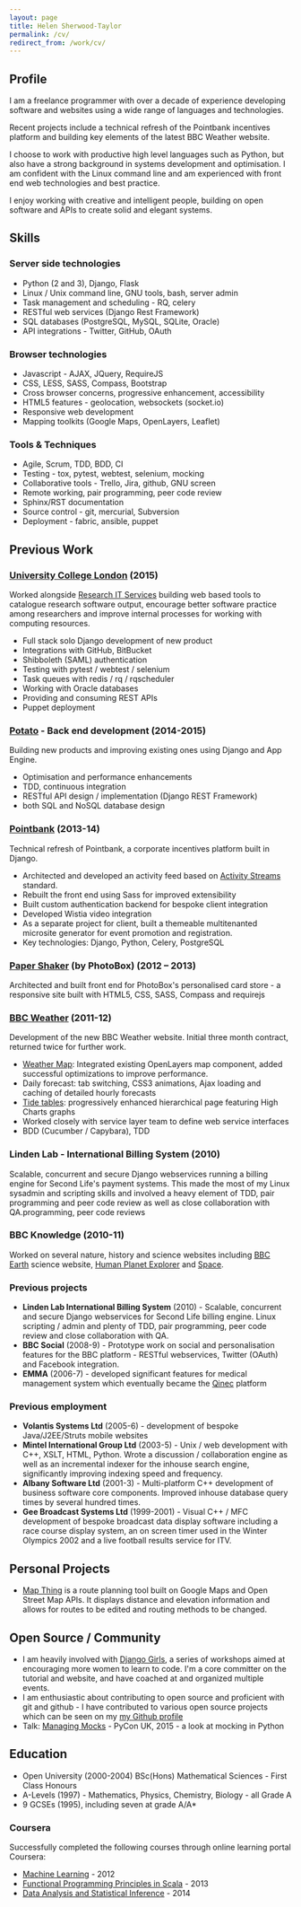 ```yaml
---
layout: page
title: Helen Sherwood-Taylor
permalink: /cv/
redirect_from: /work/cv/
---
```



## Profile

I am a freelance programmer with over a decade of experience developing software and websites using a wide range of languages and technologies.

Recent projects include a technical refresh of the Pointbank incentives platform and building key elements of the latest BBC Weather website.

I choose to work with productive high level languages such as Python, but also have a strong background in systems development and optimisation. I am confident with the Linux command line and am experienced with front end web technologies and best practice.

I enjoy working with creative and intelligent people, building on open software and APIs to create solid and elegant systems.

## Skills

### Server side technologies
* Python (2 and 3), Django, Flask
* Linux / Unix command line, GNU tools, bash, server admin
* Task management and scheduling - RQ, celery
* RESTful web services (Django Rest Framework)
* SQL databases (PostgreSQL, MySQL, SQLite, Oracle)
* API integrations - Twitter, GitHub, OAuth

### Browser technologies
* Javascript - AJAX, JQuery, RequireJS
* CSS, LESS, SASS, Compass, Bootstrap
* Cross browser concerns, progressive enhancement, accessibility
* HTML5 features - geolocation, websockets (socket.io)
* Responsive web development
* Mapping toolkits (Google Maps, OpenLayers, Leaflet)

### Tools & Techniques
* Agile, Scrum, TDD, BDD, CI
* Testing - tox, pytest, webtest, selenium, mocking
* Collaborative tools - Trello, Jira, github, GNU screen
* Remote working, pair programming, peer code review
* Sphinx/RST documentation
* Source control - git, mercurial, Subversion
* Deployment - fabric, ansible, puppet

## Previous Work

### [University College London](http://www.ucl.ac.uk/) (2015)

Worked alongside [Research IT Services](https://www.ucl.ac.uk/isd/services/research-it) building web based tools to catalogue research software output, encourage better software practice among researchers and improve internal processes for working with computing resources.

* Full stack solo Django development of new product
* Integrations with GitHub, BitBucket
* Shibboleth (SAML) authentication
* Testing with pytest / webtest / selenium
* Task queues with redis / rq / rqscheduler
* Working with Oracle databases
* Providing and consuming REST APIs
* Puppet deployment

### [Potato](https://p.ota.to/) - Back end development (2014-2015)

Building new products and improving existing ones using Django and App Engine.

* Optimisation and performance enhancements
* TDD, continuous integration
* RESTful API design / implementation (Django REST Framework)
* both SQL and NoSQL database design

### [Pointbank](http://pointbank.co.uk/) (2013-14)

Technical refresh of Pointbank, a corporate incentives platform built in Django.

* Architected and developed an activity feed based on [Activity Streams](http://activitystrea.ms/) standard.
* Rebuilt the front end using Sass for improved extensibility
* Built custom authentication backend for bespoke client integration
* Developed Wistia video integration
* As a separate project for client, built a themeable multitenanted microsite generator for event promotion and registration.
* Key technologies: Django, Python, Celery, PostgreSQL

### [Paper Shaker](http://paper-shaker.com/) (by PhotoBox) (2012 – 2013)

Architected and built front end for PhotoBox's personalised card store - a responsive site built with HTML5, CSS, SASS, Compass and requirejs

### [BBC Weather](http://www.bbc.co.uk/weather/2647365) (2011-12)

Development of the new BBC Weather website. Initial three month contract, returned twice for further work.

* [Weather Map](http://www.bbc.co.uk/weather/2643743#maps): Integrated existing OpenLayers map component, added successful optimizations to improve performance.
* Daily forecast: tab switching, CSS3 animations, Ajax loading and caching of detailed hourly forecasts
* [Tide tables](http://www.bbc.co.uk/weather/coast_and_sea/tide_tables): progressively enhanced hierarchical page featuring High Charts graphs
* Worked closely with service layer team to define web service interfaces
* BDD (Cucumber / Capybara), TDD

### Linden Lab - International Billing System (2010)

Scalable, concurrent and secure Django webservices running a billing engine for Second Life's payment systems. This made the most of my Linux sysadmin and scripting skills and involved a heavy element of TDD, pair programming and peer code review as well as close collaboration with QA.programming, peer code reviews

### BBC Knowledge (2010-11)

Worked on several nature, history and science websites including [BBC Earth](http://www.bbc.co.uk/science/earth/) science website, [Human Planet Explorer](http://www.bbc.co.uk/nature/humanplanetexplorer) and [Space](http://www.bbc.co.uk/science/space/).

### Previous projects
* __Linden Lab International Billing System__ (2010) - Scalable, concurrent and secure Django webservices for Second Life billing engine. Linux scripting / admin and plenty of TDD, pair programming, peer code review and close collaboration with QA.
* __BBC Social__ (2008-9) - Prototype work on social and personalisation features for the BBC platform - RESTful webservices, Twitter (OAuth) and Facebook integration.
* __EMMA__ (2006-7) - developed significant features for medical management system which eventually became the [Qinec](http://www.qinec.com/) platform

### Previous employment
* __Volantis Systems Ltd__ (2005-6) - development of bespoke Java/J2EE/Struts mobile websites
* __Mintel International Group Ltd__ (2003-5) - Unix / web development with C++, XSLT, HTML, Python. Wrote a discussion / collaboration engine as well as an incremental indexer for the inhouse search engine, significantly improving indexing speed and frequency.
* __Albany Software Ltd__ (2001-3) - Multi-platform C++ development of business software core components. Improved inhouse database query times by several hundred times.
* __Gee Broadcast Systems Ltd__ (1999-2001) - Visual C++ / MFC development of bespoke broadcast data display software including a race course display system, an on screen timer used in the Winter Olympics 2002 and a live football results service for ITV.


## Personal Projects

* [Map Thing](http://mapthing.helen.st/) is a route planning tool built on Google Maps and Open Street Map APIs. It displays distance and elevation information and allows for routes to be edited and routing methods to be changed.


## Open Source / Community

* I am heavily involved with [Django Girls](https://djangogirls.org), a series of workshops aimed at encouraging more women to learn to code. I'm a core committer on the tutorial and website, and have coached at and organized multiple events.
* I am enthusiastic about contributing to open source and proficient with git and github - I have contributed to various open source projects which can be seen on my [my Github profile](https://github.com/helenst)
* Talk: [Managing Mocks](http://slides.com/helenst/managingmocks2015#/) - PyCon UK, 2015 - a look at mocking in Python

 
## Education

* Open University (2000-2004) BSc(Hons) Mathematical Sciences - First Class Honours
* A-Levels (1997) - Mathematics, Physics, Chemistry, Biology - all Grade A
* 9 GCSEs (1995), including seven at grade A/A*

### Coursera

Successfully completed the following courses through online learning portal Coursera:

* [Machine Learning](https://www.coursera.org/course/ml) - 2012
* [Functional Programming Principles in Scala](https://www.coursera.org/course/progfun) - 2013
* [Data Analysis and Statistical Inference](https://www.coursera.org/course/statistics) - 2014
